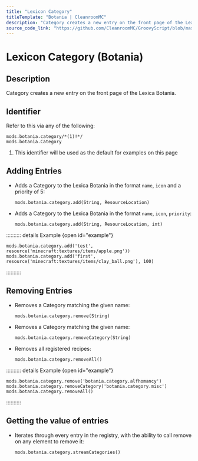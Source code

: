 ```yaml
---
title: "Lexicon Category"
titleTemplate: "Botania | CleanroomMC"
description: "Category creates a new entry on the front page of the Lexica Botania."
source_code_link: "https://github.com/CleanroomMC/GroovyScript/blob/master/src/main/java/com/cleanroommc/groovyscript/compat/mods/botania/Lexicon.java"
---
```


# Lexicon Category (Botania)

## Description

Category creates a new entry on the front page of the Lexica Botania.

## Identifier

Refer to this via any of the following:

```groovy:no-line-numbers {1}
mods.botania.category/*(1)!*/
mods.botania.Category
```

1. This identifier will be used as the default for examples on this page

## Adding Entries

- Adds a Category to the Lexica Botania in the format `name`, `icon` and a priority of 5:

    ```groovy:no-line-numbers
    mods.botania.category.add(String, ResourceLocation)
    ```

- Adds a Category to the Lexica Botania in the format `name`, `icon`, `priority`:

    ```groovy:no-line-numbers
    mods.botania.category.add(String, ResourceLocation, int)
    ```

:::::::::: details Example {open id="example"}
```groovy:no-line-numbers
mods.botania.category.add('test', resource('minecraft:textures/items/apple.png'))
mods.botania.category.add('first', resource('minecraft:textures/items/clay_ball.png'), 100)
```

::::::::::

## Removing Entries

- Removes a Category matching the given name:

    ```groovy:no-line-numbers
    mods.botania.category.remove(String)
    ```

- Removes a Category matching the given name:

    ```groovy:no-line-numbers
    mods.botania.category.removeCategory(String)
    ```

- Removes all registered recipes:

    ```groovy:no-line-numbers
    mods.botania.category.removeAll()
    ```

:::::::::: details Example {open id="example"}
```groovy:no-line-numbers
mods.botania.category.remove('botania.category.alfhomancy')
mods.botania.category.removeCategory('botania.category.misc')
mods.botania.category.removeAll()
```

::::::::::

## Getting the value of entries

- Iterates through every entry in the registry, with the ability to call remove on any element to remove it:

    ```groovy:no-line-numbers
    mods.botania.category.streamCategories()
    ```

